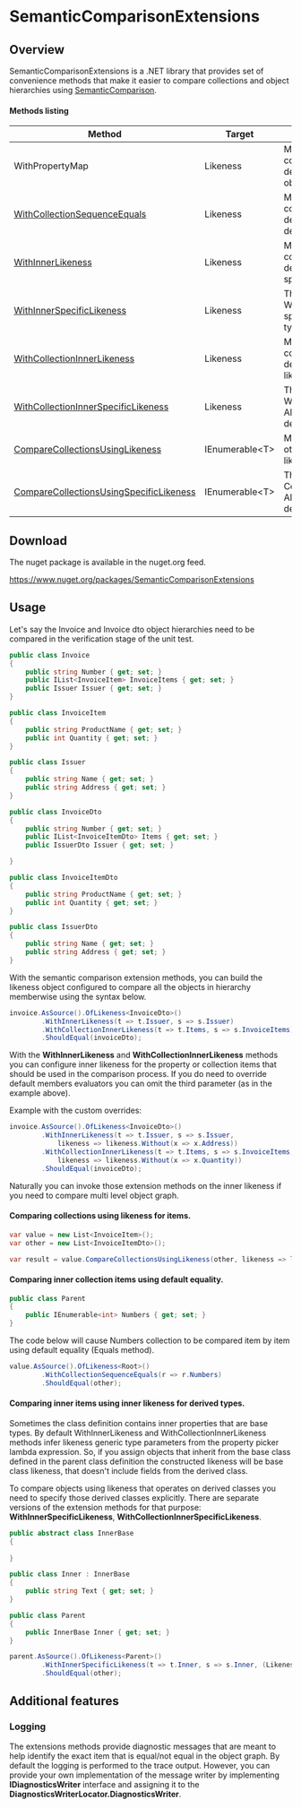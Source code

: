# SemanticComparisonExtensions


## Overview

SemanticComparisonExtensions is a .NET library that provides set of convenience methods that make it easier to compare collections and object hierarchies using [SemanticComparison]. 

#### Methods listing

Method | Target | Description 
--- | --- | ---
WithPropertyMap | Likeness  | Method configures likeness to compare specified source and destination properties to determine objects equality.
[WithCollectionSequenceEquals](#innerCollectionEqualsUsage) | Likeness | Method configures likeness to compare specified source and destination collections items using default equality.
[WithInnerLikeness](#innerLikenessUsage) | Likeness | Methods configures likeness to compare specified source and destination properties using specified inner likeness.
[WithInnerSpecificLikeness](#innerSpecificLikenessUsage) | Likeness | The extended version of WithInnerLikeness. Allows to specify inner likeness for derived types of properties types.
[WithCollectionInnerLikeness](#innerLikenessUsage) | Likeness | Method configures likeness to compare specified source and destination collections using inner likeness for items.
[WithCollectionInnerSpecificLikeness](#innerSpecificLikenessUsage) | Likeness | The extended version of WithCollectionInnerLikeness. Allows to specify inner likeness for derived types of item types.
[CompareCollectionsUsingLikeness](#compareCollectionsUsingLikenessUsage) | IEnumerable\<T\> | Method compares collection with other collection using specified likeness for items.
[CompareCollectionsUsingSpecificLikeness](#compareCollectionsUsingLikenessUsage) | IEnumerable\<T\> | The extended version of CompareCollectionsUsingLikeness. Allows to specify likeness for derived types of item types.

## Download
The nuget package is available in the nuget.org feed.

https://www.nuget.org/packages/SemanticComparisonExtensions
## Usage

Let's say the Invoice and Invoice dto object hierarchies need to be compared in the verification stage of the unit test. 

```csharp
public class Invoice
{
    public string Number { get; set; }
    public IList<InvoiceItem> InvoiceItems { get; set; }
    public Issuer Issuer { get; set; }
}

public class InvoiceItem
{
    public string ProductName { get; set; }
    public int Quantity { get; set; }
}

public class Issuer
{
    public string Name { get; set; }
    public string Address { get; set; }
}

public class InvoiceDto
{
    public string Number { get; set; }
    public IList<InvoiceItemDto> Items { get; set; }
    public IssuerDto Issuer { get; set; }

}

public class InvoiceItemDto
{
    public string ProductName { get; set; }
    public int Quantity { get; set; }
}

public class IssuerDto
{
    public string Name { get; set; }
    public string Address { get; set; }
}

```
<a name="innerLikenessUsage"></a>
With the semantic comparison extension methods, you can build the likeness object configured to compare all the objects in hierarchy memberwise using the syntax below.

```csharp
invoice.AsSource().OfLikeness<InvoiceDto>()
        .WithInnerLikeness(t => t.Issuer, s => s.Issuer)
        .WithCollectionInnerLikeness(t => t.Items, s => s.InvoiceItems)
        .ShouldEqual(invoiceDto);
```

With the **WithInnerLikeness** and **WithCollectionInnerLikeness** methods you can configure inner likeness for the property or collection items that should be used in the comparison process. If you do need to override default members evaluators you can omit the third parameter (as in the example above).


Example with the custom overrides:
```csharp
invoice.AsSource().OfLikeness<InvoiceDto>()
        .WithInnerLikeness(t => t.Issuer, s => s.Issuer, 
            likeness => likeness.Without(x => x.Address))
        .WithCollectionInnerLikeness(t => t.Items, s => s.InvoiceItems, 
            likeness => likeness.Without(x => x.Quantity))
        .ShouldEqual(invoiceDto);

```
Naturally you can invoke those extension methods on the inner likeness if you need to compare multi level object graph.

#### <a name="compareCollectionsUsingLikenessUsage"></a>Comparing collections using likeness for items.

```csharp
var value = new List<InvoiceItem>();
var other = new List<InvoiceItemDto>();

var result = value.CompareCollectionsUsingLikeness(other, likeness => likeness);

```



#### <a name="innerCollectionEqualsUsage"></a>Comparing inner collection items using default equality.

```csharp
public class Parent
{
    public IEnumerable<int> Numbers { get; set; } 
}
```

The code below will cause Numbers collection to be compared item by item using default equality (Equals method).

```csharp
value.AsSource().OfLikeness<Root>()
        .WithCollectionSequenceEquals(r => r.Numbers)
        .ShouldEqual(other);
```

#### <a name="innerSpecificLikenessUsage"></a>Comparing inner items using inner likeness for derived types.

Sometimes the class definition contains inner properties that are base types. By default WithInnerLikeness and WithCollectionInnerLikeness methods infer likeness generic type parameters from the property picker lambda expression. So, if you assign objects that inherit from the base class defined in the parent class definition the constructed likeness will be base class likeness, that doesn't include fields from the derived class.  

To compare objects using likeness that operates on derived classes you need to specify those derived classes explicitly. There are separate versions of the extension methods for that purpose: **WithInnerSpecificLikeness**, **WithCollectionInnerSpecificLikeness**.

```csharp
public abstract class InnerBase
{
    
}

public class Inner : InnerBase
{
    public string Text { get; set; }
}

public class Parent
{
    public InnerBase Inner { get; set; }
}
```

```csharp
parent.AsSource().OfLikeness<Parent>()
        .WithInnerSpecificLikeness(t => t.Inner, s => s.Inner, (Likeness<Inner, Inner> likeness) => likeness)
        .ShouldEqual(other);
```

## Additional features
### Logging
The extensions methods provide diagnostic messages that are meant to help identify the exact item that is equal/not equal in the object graph. By default the logging is performed to the trace output. However, you can provide your own implementation of the message writer by implementing **IDiagnosticsWriter** interface and assigning it to the **DiagnosticsWriterLocator.DiagnosticsWriter**.

[SemanticComparison]:http://www.nuget.org/packages/SemanticComparison
